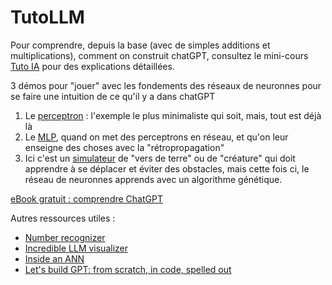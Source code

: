 # TutoLLM
Pour comprendre, depuis la base (avec de simples additions et multiplications), comment on construit chatGPT,
consultez le mini-cours [Tuto IA](https://johannoriel.github.io/TutoLLM/TutoIA.pdf) pour des explications détaillées.

3 démos pour "jouer" avec les fondements des réseaux de neuronnes pour se faire une intuition de ce qu'il y a dans chatGPT
1. Le [perceptron](https://johannoriel.github.io/TutoLLM/perceptron.html) : l'exemple le plus minimaliste qui soit, mais, tout est déjà là
2. Le [MLP](https://johannoriel.github.io/TutoLLM/learner.html), quand on met des perceptrons en réseau, et qu'on leur enseigne des choses avec la "rétropropagation"
3. Ici c'est un [simulateur](https://johannoriel.github.io/TutoLLM/genetic.html) de "vers de terre" ou de "créature" qui doit apprendre à se déplacer et éviter des obstacles, mais cette fois ci, le réseau de neuronnes apprends avec un algorithme génétique.

[eBook gratuit : comprendre ChatGPT](https://boutique.yoga-pro.xyz/b/FW3oG)

Autres ressources utiles :
* [Number recognizer](https://machinelearning.tobiashill.se/2019/01/28/extra-2-a-mnist-playground/)
* [Incredible LLM visualizer](https://bbycroft.net/llm)
* [Inside an ANN](https://x.com/gabeElbling/status/1850220333631943068)
* [Let's build GPT: from scratch, in code, spelled out](https://www.youtube.com/watch?v=kCc8FmEb1nY)
